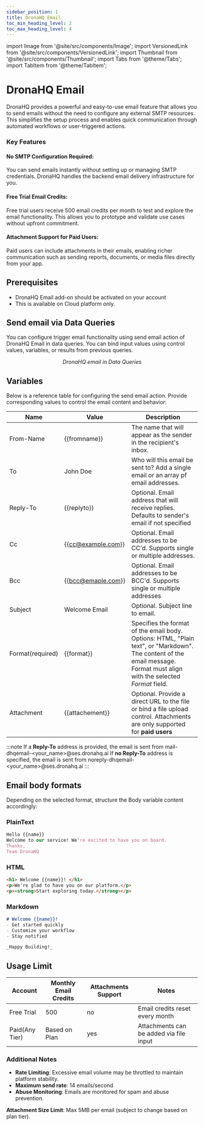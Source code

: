 ```yaml
---
sidebar_position: 1
title: DronaHQ Email
toc_min_heading_level: 2
toc_max_heading_level: 4
---
```

import Image from '@site/src/components/Image';
import VersionedLink from '@site/src/components/VersionedLink';
import Thumbnail from '@site/src/components/Thumbnail';
import Tabs from '@theme/Tabs';
import TabItem from '@theme/TabItem';

# DronaHQ Email

DronaHQ provides a powerful and easy-to-use email feature that allows you to send emails without the need to configure any external SMTP resources. This simplifies the setup process and enables quick communication through automated workflows or user-triggered actions.



### Key Features

#### No SMTP Configuration Required:
You can send emails instantly without setting up or managing SMTP credentials. DronaHQ handles the backend email delivery infrastructure for you.

#### Free Trial Email Credits:
 Free trial users receive 500 email credits per month to test and explore the email functionality. This allows you to prototype and validate use cases without upfront commitment.

#### Attachment Support for Paid Users:
 Paid users can include attachments in their emails, enabling richer communication such as sending reports, documents, or media files directly from your app.


## Prerequisites

- DronaHQ Email add-on should be activated on your account  
- This is available on Cloud platform only.



## Send email via Data Queries

You can configure trigger email functionality using send email action of DronaHQ Email in data queries. You can bind input values using control values, variables, or results from previous queries.

<figure>
  <Thumbnail src="/img/reference/connectors/dronahq-email/dronahq-email.png" alt="DronaHQ email in Data Queries" />
  <figcaption align="center"><i>DronaHQ email in Data Queries</i></figcaption>
</figure>


## Variables

Below is a reference table for configuring the send email action. Provide corresponding values to control the email content and behavior:

| Name | Value | Description|
|------|-------|------------|
|From-Name| {{fromname}}|The name that will appear as the sender in the recipient's inbox.|
|To| John Doe| Who will this email be sent to? Add a single email or an array pf email addresses.|
|Reply-To| {{replyto}}|Optional. Email address that will receive replies. Defaults to sender's email if not specified|
|Cc|{{cc@example.com}}| Optional. Email addresses to be CC'd. Supports single or multiple addresses.|
|Bcc| {{bcc@emaple.com}}|Optional. Email addresses to be BCC'd. Supports single or multiple addresses|
|Subject|Welcome Email| Optional. Subject line to email.|
|Format(required)|{{format}}|Specifies the format of the email body. Options: HTML, "Plain text", or "Markdown". The content of the email message. Format must align with the selected *Format* field.|
Attachment|{{attachement}}|Optional. Provide a direct URL to the file or bind a file upload control. Attachments are only supported for **paid users**|

:::note
If a **Reply-To** address is provided, the email is sent from
 mail-dhqemail-<your_name>@ses.dronahq.ai
 If **no Reply-To** address is specified, the email is sent from
 noreply-dhqemail-<your_name>@ses.dronahq.ai
:::

## Email body formats

Depending on the selected format, structure the Body variable content accordingly:

### PlainText
```perl
Hello {{name}}
Welcome to our service! We're excited to have you on board.
Thanks,
Team DronaHQ
```

### HTML
```html
<h1> Welcome {{name}}! </h1>
<p>We're glad to have you on our platform.</p>
<p><strong>Start exploring today.</strong></p>
```

### Markdown
```markdown
# Welcome {{name}}!
- Get started quickly
- Customize your workflow
- Stay notified

_Happy Building!_
```



## Usage Limit

|Account|Monthly Email Credits|Attachments Support|Notes|
|------|----------------------|-------------------|-------|
|Free Trial| 500|no|Email credits reset every month|
|Paid(Any Tier)|Based on Plan|yes|Attachments can be added via file input|

### Additional Notes
- **Rate Limiting**: Excessive email volume may be throttled to maintain platform stability.  
- **Maximum send rate**: 14 emails/second  
- **Abuse Monitoring**: Emails are monitored for spam and abuse prevention.

**Attachment Size Limit**: Max 5MB per email (subject to change based on plan tier).
